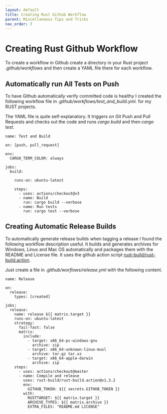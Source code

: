```yaml
---
layout: default
title: Creating Rust Github Workflow
parent: Miscellaneous Tips and Tricks
nav_order: 3
---
```


# Creating Rust Github Workflow

To create a workflow in Github create a directory in your Rust project _.github/workflows_ and
then create a YAML file there for each workflow.


## Automatically run All Tests on Push

To have Github automatically verify committed code is healthy I created the following workflow file 
in _.github/workflows/test_and_build.yml._ for my RUST projects.

The YAML file is quite self-explanatory. It triggers on Git Push and Pull Requests and
checks out the code and runs _cargo build_ and then _cargo test_.

```
name: Test and Build

on: [push, pull_request]

env:
  CARGO_TERM_COLOR: always

jobs:
  build:

    runs-on: ubuntu-latest

    steps:
      - uses: actions/checkout@v3
      - name: Build
        run: cargo build --verbose
      - name: Run tests
        run: cargo test --verbose
```

## Creating Automatic Release Builds

To automatically generate release builds when tagging a release I found the following workflow description
useful. It builds and generates archives for Windows, Linux and Mac OS automatically and packages them
with the README and License file. It uses the github action script [rust-build/rust-build.action](https://github.com/rust-build/rust-build.action). 

Just create a file in _.github/worflows/release.yml_ with the following content.

```
name: Release

on:
  release:
    types: [created]

jobs:
  release:
    name: release ${{ matrix.target }}
    runs-on: ubuntu-latest
    strategy:
      fail-fast: false
      matrix:
        include:
          - target: x86_64-pc-windows-gnu
            archive: zip
          - target: x86_64-unknown-linux-musl
            archive: tar.gz tar.xz
          - target: x86_64-apple-darwin
            archive: zip
    steps:
      - uses: actions/checkout@master
      - name: Compile and release
        uses: rust-build/rust-build.action@v1.3.2
        env:
          GITHUB_TOKEN: ${{ secrets.GITHUB_TOKEN }}
        with:
          RUSTTARGET: ${{ matrix.target }}
          ARCHIVE_TYPES: ${{ matrix.archive }}
          EXTRA_FILES: "README.md LICENSE"
```